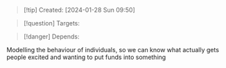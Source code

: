 
>[!tip] Created: [2024-01-28 Sun 09:50]

>[!question] Targets: 

>[!danger] Depends: 

Modelling the behaviour of individuals, so we can know what actually gets people excited and wanting to put funds into something